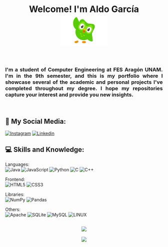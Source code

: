 <h1 align="center">Welcome! I'm Aldo García<a> <br> <img aling="left" width="150" height="100" src="https://github.com/aldo-barrios10/aldo-barrios10/blob/main/Duo.gif?raw=true" /></a></h1>

<br>
<h3 align="justify">I'm a student of Computer Engineering at FES Aragón UNAM. I'm in the 9th semester, and this is my portfolio where I showcase several of the academic and personal projects I've completed throughout my degree. I hope my repositories capture your interest and provide you new insights.</h3>
<br>


## 📲 My Social Media:
[![Instagram](https://img.shields.io/badge/Instagram-%23E4405F.svg?logo=Instagram&logoColor=white)](https://instagram.com/aldo_garcia_10) 
[![Linkedin](https://img.shields.io/badge/LinkedIn-%23013243.svg?logo=LinkedIn&logoColor=white)](https://www.linkedin.com/in/aldo-barrios-garc%C3%ADa-8199a7287/) 

## 💻 Skills and Knowledge:

Languages:
<br>
![Java](https://img.shields.io/badge/java-%23ED8B00.svg?style=flat&logo=java&logoColor=white) 
![JavaScript](https://img.shields.io/badge/javascript-%23323330.svg?style=flat&logo=javascript&logoColor=%23F7DF1E) 
![Python](https://img.shields.io/badge/python-3670A0?style=flat&logo=python&logoColor=ffdd54) 
![C](https://img.shields.io/badge/c-%2300599C.svg?style=flat&logo=c&logoColor=white) 
![C++](https://img.shields.io/badge/c++-%2300599C.svg?style=flat&logo=c%2B%2B&logoColor=white) 

Frontend:
<br>
![HTML5](https://img.shields.io/badge/html5-%23E34F26.svg?style=flat&logo=html5&logoColor=white) 
![CSS3](https://img.shields.io/badge/css3-%231572B6.svg?style=flat&logo=css3&logoColor=white) 

Libraries:
<br>
![NumPy](https://img.shields.io/badge/numpy-%23013243.svg?style=flat&logo=numpy&logoColor=white) 
![Pandas](https://img.shields.io/badge/pandas-%23150458.svg?style=flat&logo=pandas&logoColor=white)

Others:
<br>
![Apache](https://img.shields.io/badge/apache-%23D42029.svg?style=flat&logo=apache&logoColor=white) 
![SQLite](https://img.shields.io/badge/sqlite-%2307405e.svg?style=flat&logo=sqlite&logoColor=white) 
![MySQL](https://img.shields.io/badge/mysql-%2300f.svg?style=flat&logo=mysql&logoColor=white) 
![LINUX](https://img.shields.io/badge/Linux-FCC624?style=flat&logo=linux&logoColor=black)

## 
<div align="center">

![](https://github-readme-stats.vercel.app/api?username=aldo-barrios10&theme=tokyonight&hide_border=false&include_all_commits=true&count_private=false)<br/>

![](https://github-readme-streak-stats.herokuapp.com/?user=aldo-barrios10&theme=tokyonight&hide_border=false)<br/>


</div>



